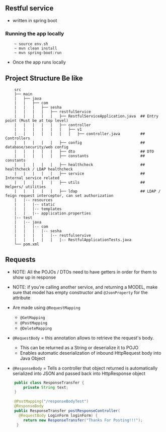 ## Restful service

- written in spring boot

### Running the app locally
```shell script
    ~ source env.sh
    ~ mvn clean install
    ~ mvn spring-boot:run
```
- Once the app runs locally
## Project Structure Be like
        src
        ├── main
        |   ├── java
        |   |   ├── com
        |   |   |   ├── sesha
        |   |   |   |   ├── restfulService
        |   |   |   |   |   ├── RestfulServiceApplication.java  ## Entry point (Must be at top level)
        |   |   |   |   |   ├── controller
        |   |   |   |   |   |   ├── v1
        |   |   |   |   |   |   |   ├── controller.java         ## Controllers
        |   |   |   |   |   ├── config                          ## database/security/web config
        |   |   |   |   |   ├── dto                             ## DTO
        |   |   |   |   |   ├── constants                       ## constants
        |   |   |   |   |   ├── healthcheck                     ## healthcheck / LDAP healthcheck
        |   |   |   |   |   ├── service                         ## Internal service related
        |   |   |   |   |   ├── utils                           ## Helpers/ utilities
        |   |   |   |   |   ├── ldap                            ## LDAP / feign request interceptor, can set authorization
        |   |-- resources
        |   |   |-- static
        |   |   |-- templates
        |   |   |-- application.properties
        |-- test
        |   |-- java
        |   |   |-- com
        |   |   |   |-- sesha
        |   |   |   |   |-- restfulservive
        |   |   |   |   |   |-- RestfulApplicationTests.java
        └── pom.xml
        
## Requests
- NOTE: All the POJOs / DTOs need to have getters in order for them to show up in response
- NOTE: if you're calling another service, and returning a MODEL, make sure that model has empty constructor and  `@JsonProperty` 
for the attribute

- Are made using `@RequestMapping`
    - `@GetMapping`
    - `@PostMapping`
    - `@DeleteMapping`
    
- `@RequestBody` = this annotation allows to retrieve the request's body. 
    - This can be returned as a String or deserialize it to POJO
    - Enables automatic deserialization of inbound HttpRequest body into Java Object
    
- `@ResponseBody` = Tells a controller that object returned is automatically serialized into JSON and passed back into HttpResponse object
```java
    public class ResponseTransfer {
        private String text; 
    }
    
    @PostMapping("/responseBodyTest")
    @ResponseBody
    public ResponseTransfer postResponseController(
      @RequestBody LoginForm loginForm) {
        return new ResponseTransfer("Thanks For Posting!!!");
     }
```